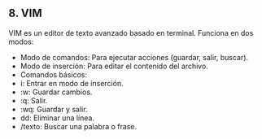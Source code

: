 ## 8. VIM
VIM es un editor de texto avanzado basado en terminal. Funciona en dos modos:

- Modo de comandos: Para ejecutar acciones (guardar, salir, buscar).
- Modo de inserción: Para editar el contenido del archivo.
- Comandos básicos:
- i: Entrar en modo de inserción.
- :w: Guardar cambios.
- :q: Salir.
- :wq: Guardar y salir.
- dd: Eliminar una línea.
- /texto: Buscar una palabra o frase.